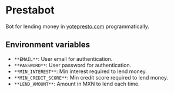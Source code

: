 # Prestabot

Bot for lending money in [yotepresto.com](https://www.yotepresto.com/) programmatically.

## Environment variables

* `**EMAIL**`: User email for authentication.
* `**PASSWORD**`: User password for authentication.
* `**MIN_INTEREST**`: Min interest required to lend money.
* `**MIN_CREDIT_SCORE**`: Min credit score required to lend money.
* `**LEND_AMOUNT**`: Amount in MXN to lend each time.
